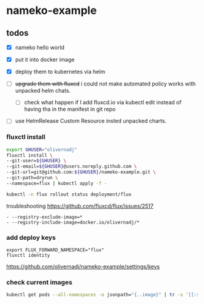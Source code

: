 # nameko-example

## todos
 - [x] nameko hello world
 - [x] put it into docker image
 - [x] deploy them to kubernetes via helm
 - [ ] ~~upgrade them with fluxcd~~ i could not make automated policy works with unpacked helm chats.
   - [ ] check what happen if I add fluxcd.io via kubectl edit instead of having tha in the manifest in git repo
 - [ ] use HelmRelease Custom Resource insted unpacked charts.
 
 
 
 
### fluxctl install 
 
```bash
export GHUSER="olivernadj"
fluxctl install \
--git-user=${GHUSER} \
--git-email=${GHUSER}@users.noreply.github.com \
--git-url=git@github.com:${GHUSER}/nameko-example.git \
--git-path=dryrun \
--namespace=flux | kubectl apply -f - 

kubectl -n flux rollout status deployment/flux
```

troubleshooting 
https://github.com/fluxcd/flux/issues/2517
```
- --registry-exclude-image=*
- --registry-include-image=docker.io/olivernadj/*
```

### add deploy keys

```
export FLUX_FORWARD_NAMESPACE="flux" 
fluxctl identity
```
https://github.com/olivernadj/nameko-example/settings/keys


### check current images
```bash
kubectl get pods --all-namespaces -o jsonpath="{..image}" | tr -s '[[:space:]]' '\n' | sort | uniq -c
```